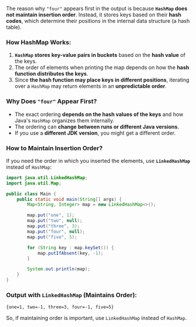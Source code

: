 The reason why `"four"` appears first in the output is because **`HashMap` does not maintain insertion order**. Instead, it stores keys based on their **hash codes**, which determine their positions in the internal data structure (a hash table).

### **How HashMap Works:**
1. **`HashMap` stores key-value pairs in buckets** based on the **hash value** of the keys.
2. The order of elements when printing the map depends on how the **hash function distributes the keys**.
3. Since **the hash function may place keys in different positions**, iterating over a `HashMap` may return elements in an **unpredictable order**.

### **Why Does `"four"` Appear First?**
- The exact ordering **depends on the hash values of the keys** and how Java's `HashMap` organizes them internally.
- The ordering can **change between runs or different Java versions**.
- If you use a **different JDK version**, you might get a different order.

### **How to Maintain Insertion Order?**
If you need the order in which you inserted the elements, use **`LinkedHashMap`** instead of `HashMap`:
```java
import java.util.LinkedHashMap;
import java.util.Map;

public class Main {
    public static void main(String[] args) {
        Map<String, Integer> map = new LinkedHashMap<>();

        map.put("one", 1);
        map.put("two", null);
        map.put("three", 3);
        map.put("four", null);
        map.put("five", 5);

        for (String key : map.keySet()) {
            map.putIfAbsent(key, -1);
        }

        System.out.println(map);
    }
}
```

### **Output with `LinkedHashMap` (Maintains Order):**
```
{one=1, two=-1, three=3, four=-1, five=5}
```

So, if maintaining order is important, use `LinkedHashMap` instead of `HashMap`. 
